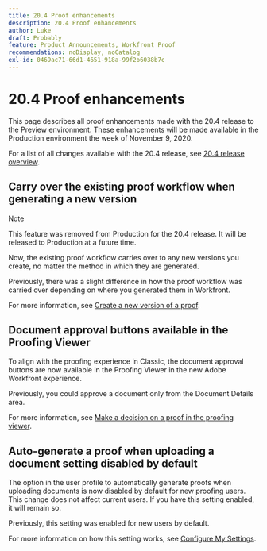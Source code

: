 ```yaml
---
title: 20.4 Proof enhancements
description: 20.4 Proof enhancements
author: Luke
draft: Probably
feature: Product Announcements, Workfront Proof
recommendations: noDisplay, noCatalog
exl-id: 0469ac71-66d1-4651-918a-99f2b6038b7c
---
```

# 20.4 Proof enhancements

This page describes all proof enhancements made with the 20.4 release to the Preview environment. These enhancements will be made available in the Production environment the week of November 9, 2020.

For a list of all changes available with the 20.4 release, see [20.4 release overview](../../../product-announcements/product-releases/20.4-release-activity/20-4-release-overview.md).

## Carry over the existing proof workflow when generating a new version

>[!NOTE]
>
>This feature was removed from Production for the 20.4 release. It will be released to Production at a future time.

Now, the existing proof workflow carries over to any new versions you create, no matter the method in which they are generated.

Previously, there was a slight difference in how the proof workflow was carried over depending on where you generated them in Workfront.

For more information, see [Create a new version of a proof](../../../review-and-approve-work/proofing/managing-proofs-within-workfront/create-new-proof-version.md).

## Document approval buttons available in the Proofing Viewer

To align with the proofing experience in Classic, the document approval buttons are now available in the Proofing Viewer in the new Adobe Workfront experience.

Previously, you could approve a document only from the Document Details area.

For more information, see [Make a decision on a proof in the proofing viewer](../../../review-and-approve-work/proofing/reviewing-proofs-within-workfront/make-a-decision-on-a-proof/make-decisions-on-proof.md).

## Auto-generate a proof when uploading a document setting disabled by default

The option in the user profile to automatically generate proofs when uploading documents is now disabled by default for new proofing users. This change does not affect current users. If you have this setting enabled, it will remain so.

Previously, this setting was enabled for new users by default.

For more information on how this setting works, see [Configure My Settings](../../../workfront-basics/manage-your-account-and-profile/configuring-your-user-profile/configure-my-settings.md).
